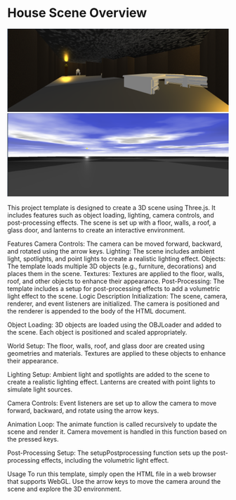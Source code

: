 <h1>House Scene Overview</h1>

<img src="Screenshot_House.png" />
<img src="Screenshot_House2.png" />

This project template is designed to create a 3D scene using Three.js. It includes features such as object loading, lighting, camera controls, and post-processing effects. The scene is set up with a floor, walls, a roof, a glass door, and lanterns to create an interactive environment.

Features
Camera Controls: The camera can be moved forward, backward, and rotated using the arrow keys.
Lighting: The scene includes ambient light, spotlights, and point lights to create a realistic lighting effect.
Objects: The template loads multiple 3D objects (e.g., furniture, decorations) and places them in the scene.
Textures: Textures are applied to the floor, walls, roof, and other objects to enhance their appearance.
Post-Processing: The template includes a setup for post-processing effects to add a volumetric light effect to the scene.
Logic Description
Initialization: The scene, camera, renderer, and event listeners are initialized. The camera is positioned and the renderer is appended to the body of the HTML document.

Object Loading: 3D objects are loaded using the OBJLoader and added to the scene. Each object is positioned and scaled appropriately.

World Setup: The floor, walls, roof, and glass door are created using geometries and materials. Textures are applied to these objects to enhance their appearance.

Lighting Setup: Ambient light and spotlights are added to the scene to create a realistic lighting effect. Lanterns are created with point lights to simulate light sources.

Camera Controls: Event listeners are set up to allow the camera to move forward, backward, and rotate using the arrow keys.

Animation Loop: The animate function is called recursively to update the scene and render it. Camera movement is handled in this function based on the pressed keys.

Post-Processing Setup: The setupPostprocessing function sets up the post-processing effects, including the volumetric light effect.

Usage
To run this template, simply open the HTML file in a web browser that supports WebGL. Use the arrow keys to move the camera around the scene and explore the 3D environment.